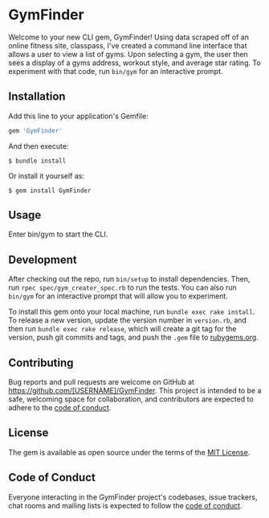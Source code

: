 # GymFinder

Welcome to your new CLI gem, GymFinder! Using data scraped off of an online fitness site, classpass, I've created a command line interface that allows a user to view a list of gyms. Upon selecting a gym, the user then sees a display of a gyms address, workout style, and average star rating. To experiment with that code, run `bin/gym` for an interactive prompt.

## Installation

Add this line to your application's Gemfile:

```ruby
gem 'GymFinder'
```

And then execute:

    $ bundle install

Or install it yourself as:

    $ gem install GymFinder

## Usage

Enter bin/gym to start the CLI.

## Development

After checking out the repo, run `bin/setup` to install dependencies. Then, run `rpec spec/gym_creater_spec.rb` to run the tests. You can also run `bin/gym` for an interactive prompt that will allow you to experiment.

To install this gem onto your local machine, run `bundle exec rake install`. To release a new version, update the version number in `version.rb`, and then run `bundle exec rake release`, which will create a git tag for the version, push git commits and tags, and push the `.gem` file to [rubygems.org](https://rubygems.org).

## Contributing

Bug reports and pull requests are welcome on GitHub at https://github.com/[USERNAME]/GymFinder. This project is intended to be a safe, welcoming space for collaboration, and contributors are expected to adhere to the [code of conduct](https://github.com/[USERNAME]/GymFinder/blob/master/CODE_OF_CONDUCT.md).


## License

The gem is available as open source under the terms of the [MIT License](https://opensource.org/licenses/MIT).

## Code of Conduct

Everyone interacting in the GymFinder project's codebases, issue trackers, chat rooms and mailing lists is expected to follow the [code of conduct](https://github.com/[USERNAME]/GymFinder/blob/master/CODE_OF_CONDUCT.md).
